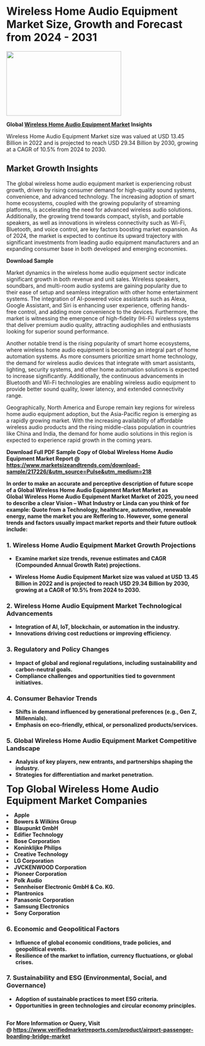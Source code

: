 <H1>Wireless Home Audio Equipment Market Size, Growth and Forecast from 2024 - 2031</H1><img class="aligncenter size-medium wp-image-584254" src="https://thirdeyenews.in/wp-content/uploads/2024/09/Global-Market-Research-300x168.jpeg" alt="" width="300" height="168" /><p><strong>Global&nbsp;<a href="https://www.marketsizeandtrends.com/download-sample/217226/&amp;utm_source=Pulse&amp;utm_medium=218">Wireless Home Audio Equipment Market</a> Insights</strong></p><p>Wireless Home Audio Equipment Market size was valued at USD 13.45 Billion in 2022 and is projected to reach USD 29.34 Billion by 2030, growing at a CAGR of 10.5% from 2024 to 2030.</p><p><h2>Market Growth Insights</h2> <p>The global wireless home audio equipment market is experiencing robust growth, driven by rising consumer demand for high-quality sound systems, convenience, and advanced technology. The increasing adoption of smart home ecosystems, coupled with the growing popularity of streaming platforms, is accelerating the need for advanced wireless audio solutions. Additionally, the growing trend towards compact, stylish, and portable speakers, as well as innovations in wireless connectivity such as Wi-Fi, Bluetooth, and voice control, are key factors boosting market expansion. As of 2024, the market is expected to continue its upward trajectory with significant investments from leading audio equipment manufacturers and an expanding consumer base in both developed and emerging economies.</p> <p><strong>Download Sample</strong></p> <p>Market dynamics in the wireless home audio equipment sector indicate significant growth in both revenue and unit sales. Wireless speakers, soundbars, and multi-room audio systems are gaining popularity due to their ease of setup and seamless integration with other home entertainment systems. The integration of AI-powered voice assistants such as Alexa, Google Assistant, and Siri is enhancing user experience, offering hands-free control, and adding more convenience to the devices. Furthermore, the market is witnessing the emergence of high-fidelity (Hi-Fi) wireless systems that deliver premium audio quality, attracting audiophiles and enthusiasts looking for superior sound performance.</p> <p>Another notable trend is the rising popularity of smart home ecosystems, where wireless home audio equipment is becoming an integral part of home automation systems. As more consumers prioritize smart home technology, the demand for wireless audio devices that integrate with smart assistants, lighting, security systems, and other home automation solutions is expected to increase significantly. Additionally, the continuous advancements in Bluetooth and Wi-Fi technologies are enabling wireless audio equipment to provide better sound quality, lower latency, and extended connectivity range.</p> <p>Geographically, North America and Europe remain key regions for wireless home audio equipment adoption, but the Asia-Pacific region is emerging as a rapidly growing market. With the increasing availability of affordable wireless audio products and the rising middle-class population in countries like China and India, the demand for home audio solutions in this region is expected to experience rapid growth in the coming years.</p> <p><strong></p><p><span class=""><strong>Download Full PDF Sample Copy of Global Wireless Home Audio Equipment Market Report</strong> @ <a href="https://www.marketsizeandtrends.com/download-sample/217226/&amp;utm_source=Pulse&amp;utm_medium=218" target="_blank">https://www.marketsizeandtrends.com/download-sample/217226/&amp;utm_source=Pulse&amp;utm_medium=218</a></span></p><p>In order to make an accurate and perceptive description of future scope of a Global&nbsp;Wireless Home Audio Equipment Market Market as Global&nbsp;Wireless Home Audio Equipment Market Market of 2025, you need to describe a clear Vision &ndash; What Industry or Linda can you think of for example: Quote from a Technology, healthcare, automotive, renewable energy, name the market you are Reffering to. However, some general trends and factors usually impact market reports and their future outlook include:</p><h3>1.&nbsp;<strong>Wireless Home Audio Equipment Market Growth Projections</strong></h3><ul><li>Examine market size trends, revenue estimates and CAGR (Compounded Annual Growth Rate) projections.</li><li><p>Wireless Home Audio Equipment Market size was valued at USD 13.45 Billion in 2022 and is projected to reach USD 29.34 Billion by 2030, growing at a CAGR of 10.5% from 2024 to 2030.</p></li></ul><h3>2.&nbsp;<strong>Wireless Home Audio Equipment Market Technological Advancements</strong></h3><ul><li>Integration of AI, IoT, blockchain, or automation in the industry.</li><li>Innovations driving cost reductions or improving efficiency.</li></ul><h3>3.&nbsp;<strong>Regulatory and Policy Changes</strong></h3><ul><li>Impact of global and regional regulations, including sustainability and carbon-neutral goals.</li><li>Compliance challenges and opportunities tied to government initiatives.</li></ul><h3>4.&nbsp;<strong>Consumer Behavior Trends</strong></h3><ul><li>Shifts in demand influenced by generational preferences (e.g., Gen Z, Millennials).</li><li>Emphasis on eco-friendly, ethical, or personalized products/services.</li></ul><h3>5.&nbsp;<strong>Global Wireless Home Audio Equipment Market Competitive Landscape</strong></h3><ul><li>Analysis of key players, new entrants, and partnerships shaping the industry.</li><li>Strategies for differentiation and market penetration.</li></ul><p data-pm-slice="1 1 []"><span style="color: inherit; font-family: inherit; font-size: 25px;">Top Global Wireless Home Audio Equipment Market Companies</span></p><div class="" data-test-id=""><p><li>Apple</li><li> Bowers & Wilkins Group</li><li> Blaupunkt GmbH</li><li> Edifier Technology</li><li> Bose Corporation</li><li> Koninklijke Philips</li><li> Creative Technology</li><li> LG Corporation</li><li> JVCKENWOOD Corporation</li><li> Pioneer Corporation</li><li> Polk Audio</li><li> Sennheiser Electronic GmbH & Co. KG.</li><li> Plantronics</li><li> Panasonic Corporation</li><li> Samsung Electronics</li><li> Sony Corporation</li></p></div><h3>6.&nbsp;<strong>Economic and Geopolitical Factors</strong></h3><ul><li>Influence of global economic conditions, trade policies, and geopolitical events.</li><li>Resilience of the market to inflation, currency fluctuations, or global crises.</li></ul><h3>7.&nbsp;<strong>Sustainability and ESG (Environmental, Social, and Governance)</strong></h3><ul><li>Adoption of sustainable practices to meet ESG criteria.</li><li>Opportunities in green technologies and circular economy principles.</li></ul><h2><strong style="font-size: 14px;">For More Information or Query, Visit @&nbsp;</strong><a style="background-color: #ffffff; font-size: 14px;" href="https://www.marketsizeandtrends.com/report/wireless-home-audio-equipment-market/" target="_blank">https://www.verifiedmarketreports.com/product/airport-passenger-boarding-bridge-market</a></h2>
